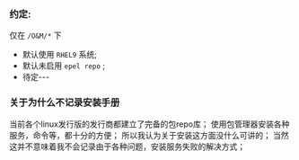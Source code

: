 ### 约定:
仅在 `/O&M/*` 下
- 默认使用 `RHEL9` 系统;
- 默认未启用 `epel repo` ;
- 待定---

### 关于为什么不记录安装手册
当前各个linux发行版的发行商都建立了完备的包repo库；
使用包管理器安装各种服务，命令等，都十分的方便；
所以我认为关于安装这方面没什么可讲的；
当然这并不意味着我不会记录由于各种问题，安装服务失败的解决方式；
